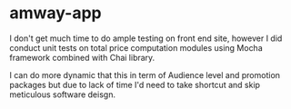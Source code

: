 # amway-app

I don't get much time to do ample testing on front end site, however I did conduct unit tests on total price computation modules using Mocha framework combined with Chai library.

I can do more dynamic that this in term of Audience level and promotion packages but due to lack of time I'd need to take shortcut and skip meticulous software deisgn. 
